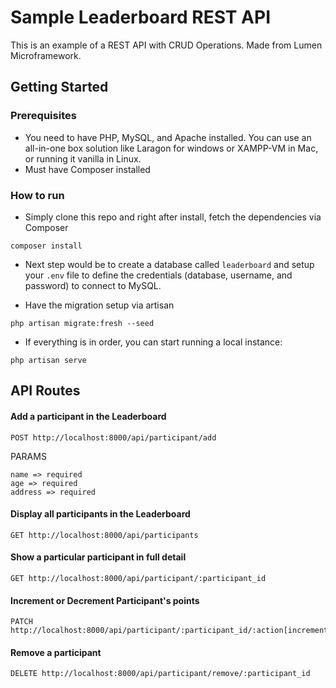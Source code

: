 # Sample Leaderboard REST API

This is an example of a REST API with CRUD Operations. Made from Lumen Microframework.

## Getting Started

### Prerequisites

* You need to have PHP, MySQL, and Apache installed. You can use an all-in-one box solution like Laragon for windows or XAMPP-VM in Mac, or running it vanilla in Linux.
* Must have Composer installed

### How to run

* Simply clone this repo and right after install, fetch the dependencies via Composer
```
composer install
```
* Next step would be to create a database called `leaderboard` and setup your `.env` file to define the credentials (database, username, and password) to connect to MySQL. 

* Have the migration setup via artisan
```
php artisan migrate:fresh --seed
```
* If everything is in order, you can start running a local instance:
```
php artisan serve
```

## API Routes


#### Add a participant in the Leaderboard
```
POST http://localhost:8000/api/participant/add
```
PARAMS
```
name => required
age => required
address => required
```

#### Display all participants in the Leaderboard
```
GET http://localhost:8000/api/participants
```

#### Show a particular participant in full detail
```
GET http://localhost:8000/api/participant/:participant_id
```

#### Increment or Decrement Participant's points
```
PATCH http://localhost:8000/api/participant/:participant_id/:action[increment|decrement]
```

#### Remove a participant
```
DELETE http://localhost:8000/api/participant/remove/:participant_id
```
